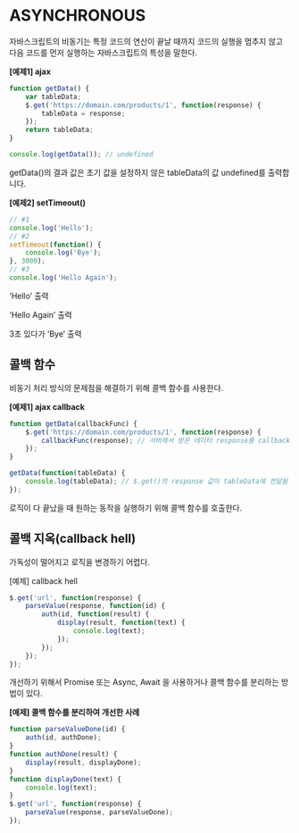 # ASYNCHRONOUS

자바스크립트의 비동기는 특정 코드의 연산이 끝날 때까지 코드의 실행을 멈추지 않고 다음 코드를 먼저 실행하는 자바스크립트의 특성을 말한다.



**[예제1] ajax**

```js
function getData() {
	var tableData;
	$.get('https://domain.com/products/1', function(response) {
		tableData = response;
	});
	return tableData;
}

console.log(getData()); // undefined
```

getData()의 결과 값은 초기 값을 설정하지 않은 tableData의 값 undefined를 출력합니다.



**[예제2] setTimeout()**

```js
// #1
console.log('Hello');
// #2
setTimeout(function() {
	console.log('Bye');
}, 3000);
// #3
console.log('Hello Again');
```

‘Hello’ 출력

‘Hello Again’ 출력

3초 있다가 ‘Bye’ 출력



## 콜백 함수

비동기 처리 방식의 문제점을 해결하기 위해 콜백 함수를 사용한다.

**[예제1] ajax callback**

```js
function getData(callbackFunc) {
	$.get('https://domain.com/products/1', function(response) {
		callbackFunc(response); // 서버에서 받은 데이터 response를 callbackFunc() 함수에 넘겨줌
	});
}

getData(function(tableData) {
	console.log(tableData); // $.get()의 response 값이 tableData에 전달됨
});
```

로직이 다 끝났을 때 원하는 동작을 실행하기 위해 콜백 함수를 호출한다.



## 콜백 지옥(callback hell)

가독성이 떨어지고 로직을 변경하기 어렵다.

[예제] callback hell

```js
$.get('url', function(response) {
	parseValue(response, function(id) {
		auth(id, function(result) {
			display(result, function(text) {
				console.log(text);
			});
		});
	});
});
```



개선하기 위해서 Promise 또는 Async, Await 을 사용하거나 콜백 함수를 분리하는 방법이 있다.

**[예제] 콜백 함수를 분리하여 개선한 사례**

```js
function parseValueDone(id) {
	auth(id, authDone);
}
function authDone(result) {
	display(result, displayDone);
}
function displayDone(text) {
	console.log(text);
}
$.get('url', function(response) {
	parseValue(response, parseValueDone);
});
```

